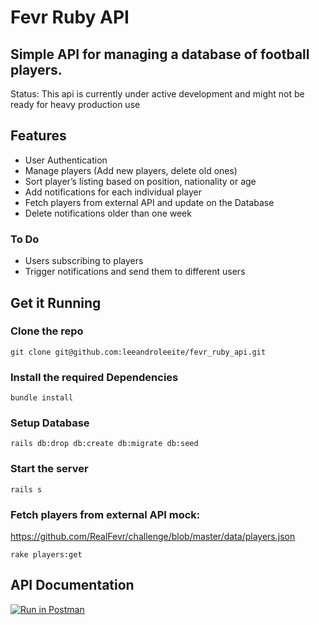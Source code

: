 # Fevr Ruby API

## Simple API for managing a database of football players.

Status: This api is currently under active development and might not be ready for heavy production use

## Features

- User Authentication
- Manage players (Add new players, delete old ones)
- Sort player’s listing based on position, nationality or age
- Add notifications for each individual player
- Fetch players from external API and update on the Database
- Delete notifications older than one week


### To Do

- Users subscribing to players
- Trigger notifications and send them to different users


## Get it Running

### Clone the repo
```
git clone git@github.com:leeandroleeite/fevr_ruby_api.git
```

### Install the required Dependencies
```
bundle install
```

### Setup Database
```
rails db:drop db:create db:migrate db:seed
```

### Start the server 
```
rails s
```

### Fetch players from external API mock: 
https://github.com/RealFevr/challenge/blob/master/data/players.json
```
rake players:get
```

## API Documentation
[![Run in Postman](https://run.pstmn.io/button.svg)](https://app.getpostman.com/run-collection/2359a87a73c21f68bfc5?action=collection%2Fimport)
